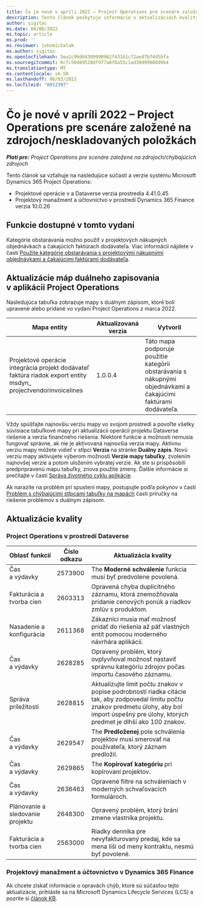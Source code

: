 ```yaml
---
title: Čo je nové v apríli 2022 – Project Operations pre scenáre založené na zdrojoch/neskladovaných položkách
description: Tento článok poskytuje informácie o aktualizáciách kvality, ktoré sú k dispozícii vo vydaní spoločnosti Microsoft z apríla 2022 Dynamics 365 Project Operations pre scenáre založené na zdrojoch/nezásobách.
author: sigitac
ms.date: 04/08/2022
ms.topic: article
ms.prod: ''
ms.reviewer: johnmichalak
ms.author: sigitac
ms.openlocfilehash: 5ea1c96d64309990962f431b1c72ae47bf445bfa
ms.sourcegitcommit: 6cfc50d89528df977a8f6a55c1ad39d99800d9b4
ms.translationtype: MT
ms.contentlocale: sk-SK
ms.lasthandoff: 06/03/2022
ms.locfileid: "8912397"
---
```

# <a name="whats-new-april-2022---project-operations-for-resourcenon-stocked-based-scenarios"></a>Čo je nové v apríli 2022 – Project Operations pre scenáre založené na zdrojoch/neskladovaných položkách

_**Platí pre:** Project Operations pre scenáre založené na zdrojoch/chýbajúcich zdrojoch_

Tento článok sa vzťahuje na nasledujúce súčasti a verzie systému Microsoft Dynamics 365 Project Operations:

- Projektové operácie v a Dataverse verzia prostredia 4.41.0.45
- Projektový manažment a účtovníctvo v prostredí Dynamics 365 Finance verzia 10.0.26

## <a name="features-included-in-this-release"></a>Funkcie dostupné v tomto vydaní

Kategórie obstarávania možno použiť v projektových nákupných objednávkach a čakajúcich faktúrach dodávateľa. Viac informácií nájdete v časti [Použite kategórie obstarávania s projektovými nákupnými objednávkami a čakajúcimi faktúrami dodávateľa](configure-procurement-categories.md).

## <a name="project-operations-dual-write-maps-updates"></a>Aktualizácie máp duálneho zapisovania v aplikácii Project Operations

Nasledujúca tabuľka zobrazuje mapy s duálnym zápisom, ktoré boli upravené alebo pridané vo vydaní Project Operations z marca 2022.

| Mapa entity | Aktualizovaná verzia | Vytvoril |
| -------------- | ------------------- | ------------|
| Projektové operácie integrácia projekt dodávateľ faktúra riadok export entity msdyn\_ projectvendorinvoicelines | 1.0.0.4 | Táto mapa podporuje použitie kategórií obstarávania s nákupnými objednávkami a čakajúcimi faktúrami dodávateľa. |

Vždy spúšťajte najnovšiu verziu mapy vo svojom prostredí a povoľte všetky súvisiace tabuľkové mapy pri aktualizácii operácií projektu Dataverse riešenie a verzia finančného riešenia. Niektoré funkcie a možnosti nemusia fungovať správne, ak nie je aktivovaná najnovšia verzia mapy. Aktívnu verziu mapy môžete vidieť v stĺpci **Verzia** na stránke **Duálny zápis**. Novú verziu mapy aktivujete výberom možnosti **Verzie mapy tabuľky**, zvolením najnovšej verzie a potom uložením vybratej verzie. Ak ste si prispôsobili predpripravenú mapu tabuľky, znova použite zmeny. Ďalšie informácie si prečítajte v časti [Správa životného cyklu aplikácie](/dynamics365/fin-ops-core/dev-itpro/data-entities/dual-write/app-lifecycle-management).

Ak narazíte na problém pri spustení mapy, postupujte podľa pokynov v časti [Problém s chýbajúcimi stĺpcami tabuľky na mapách](/dynamics365/fin-ops-core/dev-itpro/data-entities/dual-write/dual-write-troubleshooting-finops-upgrades#missing-table-columns-issue-on-maps) časti príručky na riešenie problémov s duálnym zápisom.

## <a name="quality-updates"></a>Aktualizácie kvality

### <a name="project-operations-on-dataverse"></a>Project Operations v prostredí Dataverse

| Oblasť funkcií | Číslo odkazu | Aktualizácia kvality |
| ------------ | ---------------- | -------------- |
| Čas a výdavky | 2573900 | The **Moderné schválenie** funkcia musí byť predvolene povolená. |
| Fakturácia a tvorba cien | 2603313 | Opravená chyba duplicitného záznamu, ktorá znemožňovala pridanie cenových ponúk a riadkov zmlúv s produktom. |
| Nasadenie a konfigurácia | 2611368 | Zákazníci musia mať možnosť pridať do riešenia až päť vlastných entít pomocou moderného návrhára aplikácií. |
| Čas a výdavky | 2628285 | Opravený problém, ktorý ovplyvňoval možnosť nastaviť správnu kategóriu zdrojov počas importu časového záznamu. |
| Správa príležitostí| 2628815 | Aktualizujte limit počtu znakov v popise podrobností riadka citácie tak, aby zodpovedal limitu počtu znakov predmetu úlohy, aby bol import úspešný pre úlohy, ktorých predmet je dlhší ako 100 znakov. |
| Čas a výdavky| 2629547 | The **Predloženej** pole schválenia projektov musí smerovať na používateľa, ktorý záznam predložil. |
| Čas a výdavky| 2629865 | The **Kopírovať kategóriu** pri kopírovaní projektov. |
| Čas a výdavky| 2636463 | Opravené filtre na schváleniach v moderných schvaľovacích formulároch. |
| Plánovanie a sledovanie projektu | 2648300 | Opravený problém, ktorý bráni zmene vlastníka projektu. |
| Fakturácia a tvorba cien | 2563000 | Riadky denníka pre nevyfakturovaný predaj, kde sa mena líši od meny kontraktu, nesmú byť povolené. |

### <a name="project-management-and-accounting-in-dynamics-365-finance"></a>Projektový manažment a účtovníctvo v Dynamics 365 Finance

Ak chcete získať informácie o opravách chýb, ktoré sú súčasťou tejto aktualizácie, prihláste sa na Microsoft Dynamics Lifecycle Services (LCS) a pozrite si [článok KB](https://fix.lcs.dynamics.com/Issue/Details?bugId=662864).
